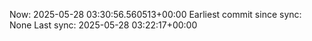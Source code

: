 Now: 2025-05-28 03:30:56.560513+00:00 Earliest commit since sync: None Last sync: 2025-05-28 03:22:17+00:00
